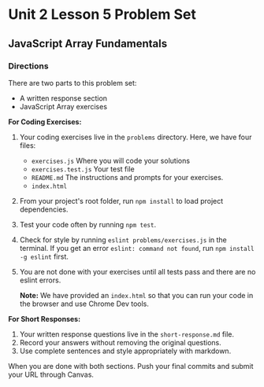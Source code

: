 # Unit 2 Lesson 5 Problem Set
## JavaScript Array Fundamentals

### Directions
There are two parts to this problem set:
* A written response section
* JavaScript Array exercises

**For Coding Exercises:**
1. Your coding exercises live in the `problems` directory. Here, we have four files:
    * `exercises.js` Where you will code your solutions
    * `exercises.test.js` Your test file
    * `README.md` The instructions and prompts for your exercises.
    * `index.html`
    
2. From your project's root folder, run `npm install` to load project dependencies.
3. Test your code often by running `npm test`.
4. Check for style by running `eslint problems/exercises.js` in the terminal. If you get an error `eslint: command not found`, run `npm install -g eslint` first.
5. You are not done with your exercises until all tests pass and there are no eslint errors.

   **Note:** We have provided an `index.html` so that you can run your code in the browser and use Chrome Dev tools.

**For Short Responses:**
1. Your written response questions live in the `short-response.md` file. 
2. Record your answers without removing the original questions. 
3. Use complete sentences and style appropriately with markdown.


When you are done with both sections. Push your final commits and submit your URL through Canvas.
